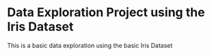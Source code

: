 # Data Exploration Project using the Iris Dataset

 This is a basic data exploration using the basic Iris Dataset